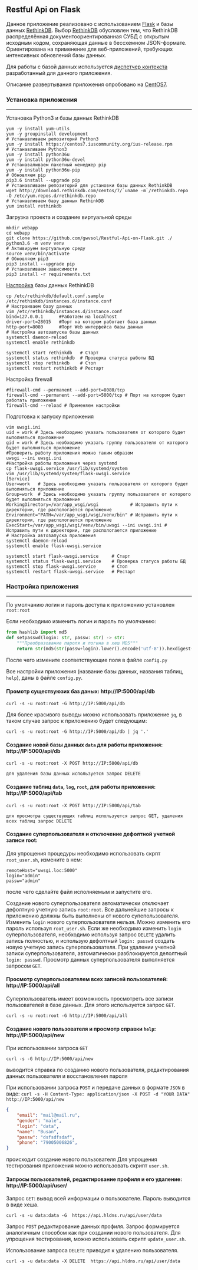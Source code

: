 ## Restful Api on Flask

Данное приложение реализовано с использованием [Flask](http://flask.pocoo.org/) и базы данных [RethinkDB](https://www.rethinkdb.com/). Выбор [RethinkDB](https://ru.wikipedia.org/wiki/RethinkDB) обусловлен тем, что RethinkDB распределённая документоориентированная СУБД с открытым исходным кодом, сохраняющая данные в бессхемном JSON-формате. Ориентирована на применение для веб-приложений, требующих интенсивных обновлений базы данных.

Для работы с базой данных используется [диспетчер контекста](https://github.com/gwvsol/RethinkDB-context-manager) разработанный для данного приложения.

Описание развертывания приложения опробовано на [CentOS7](https://www.centos.org/).

### Установка приложения
***

Установка Python3 и базы данных RethinkDB

```shell
yum -y install yum-utils
yum -y groupinstall development
# Устанавливаем репозиторий Python3
yum -y install https://centos7.iuscommunity.org/ius-release.rpm
# Устанавливаем Python3
yum -y install python36u
yum -y install python36u-devel
# Устанаваливаем пакетный менеджер pip
yum -y install python36u-pip
# Обновляем pip
pip3.6 install --upgrade pip
# Устанавливаем репозиторий для установки базы данных RethinkDB
wget http://download.rethinkdb.com/centos/7/`uname -m`/rethinkdb.repo -O /etc/yum.repos.d/rethinkdb.repo
# Устанавливаем базу данных RethinkDB
yum install rethinkdb
```
Загрузка проекта и создание виртуальной среды 
```shell
mkdir webapp
cd webapp
git clone https://github.com/gwvsol/Restful-Api-on-Flask.git ./
python3.6 -m venv venv
# Активируем виртуальную среду
source venv/bin/activate
# Обновляем pip3
pip3 install --upgrade pip
# Установливаем зависимости
pip3 install -r requirements.txt
```

[Настройка](https://www.rethinkdb.com/docs/start-on-startup/) базы данных RethinkDB
```shell
cp /etc/rethinkdb/default.conf.sample /etc/rethinkdb/instances.d/instance.conf
# Настраиваем базу данных
vim /etc/rethinkdb/instances.d/instance.conf
bind=127.0.0.1      #Работаем на localhost
driver-port=28015   #Порт на котором работает база данных
http-port=8080      #Порт Web интерфейса базы данных
# Настройка автозапуска базы данных
systemctl daemon-reload
systemctl enable rethinkdb

systemctl start rethinkdb   # Старт
systemctl status rethinkdb  # Проверка статуса работы БД
systemctl stop rethinkdb    # Стоп
systemctl restart rethinkdb # Рестарт
```

Настройка firewall
```shell
#firewall-cmd --permanent --add-port=8080/tcp 
firewall-cmd --permanent --add-port=5000/tcp # Порт на котором будет работать приложение
firewall-cmd --reload # Применяем настройки
```

Подготовка к запуску приложения
```shell
vim uwsgi.ini
uid = work # Здесь необходимо указать пользователя от которого будет выполняться приложение
gid = work # Здесь необходимо указать группу пользователя от которого будет выполняться приложение
#Проверить работу приложения можно таким образом
uwsgi --ini uwsgi.ini
#Настройка работы приложения через systemd
cp flask-uwsgi.service /usr/lib/systemd/system
vim /usr/lib/systemd/system/flask-uwsgi.service
[Service]
User=work   # Здесь необходимо указать пользователя от которого будет выполняться приложение
Group=work  # Здесь необходимо указать группу пользователя от которого будет выполняться приложение
WorkingDirectory=/var/app_wsgi/wsgi            # Исправить пути к директории, где распологается приложение
Environment="PATH=/var/app_wsgi/wsgi/venv/bin" # Исправить пути к директории, где распологается приложение
ExecStart=/var/app_wsgi/wsgi/venv/bin/uwsgi --ini uwsgi.ini # Исправить пути к директории, где распологается приложение
# Настройка автозапуска приложения
systemctl daemon-reload
systemctl enable flask-uwsgi.service

systemctl start flask-uwsgi.service     # Старт
systemctl status flask-uwsgi.service    # Проверка статуса работы БД
systemctl stop flask-uwsgi.service      # Стоп
systemctl restart flask-uwsgi.service   # Рестарт
```
### Настройка приложения
***

По умолчанию логин и пароль доступа к приложению установлен ```root:root```

Если необходимо изменить логин и пароль по умолчанию:
```python
from hashlib import md5
def setpasswd(login: str, passw: str) -> str:
    """Преобразование пароля и логина в хеш MD5"""
    return str(md5(str(passw+login).lower().encode('utf-8')).hexdigest())
```
После чего измените соответствующие поля в файле ```config.py```

Все настройки приложения (название базы данных, названия таблиц, ```help```), даны в файле ```config.py```.

#### Промотр существуюзих баз даных: http://IP:5000/api/db

```curl -s -u root:root -G http://IP:5000/api/db```

Для более красивого выводы можно использовать приложение ```jq```, в таком случае запрос к приложению будет следующим:

```curl -s -u root:root -G http://IP:5000/api/db | jq '.'```

#### Создание новой базы данных ```data``` для работы приложения: http://IP:5000/api/db

```curl -s -u root:root -X POST http://IP:5000/api/db```

```для удаления базы данных используется запрос DELETE```

#### Создание таблиц ```data```, ```log```, ```root```, для работы приложения: http://IP:5000/api/tab

```curl -s -u root:root -X POST http://IP:5000/api/tab```

```для просмотра существующих таблиц используется запрос GET, удаления всех таблиц запрос DELETE```

#### Создание суперпользователя и отключение дефолтной учетной записи root:

Для упрощения процедуры необходимо использовать скрпт ```root_user.sh```, измените в нем:

```shell
remoteHost="uwsgi.loc:5000"
login="admin"
passw="admin"
```
после чего сделайте файл исполняемым и запустите его. 

Создание нового суперпользователя автоматически отключает дефолтную учетную запись ```root:root```. Все дальнейшие запросы к приложению должны быть выполнены от нового супепользователя. Изменить ```login``` нового суперпользователя нельзя. Можно изменить его пароль используя ```root_user.sh```. Если же необходимо изменить ```login``` суперпользователя, необходимо используя запрос ```DELETE``` удалить запись полностью, и использую дефолтный ```login: passwd``` создать новую учетную запись суперпользователя. При удалении учетной записи суперпользователя, автоматически разблокируется делолтный ```login: passwd```. Просмотр данных суперпользователя выполняется запросом ```GET```.

#### Просмотр суперпользователем всех записей пользователей: http://IP:5000/api/all

Суперпользователь имеет возможность просмотреть все записи пользователей в базе данных. Для этого используется запрос ```GET```.

```curl -s -u root:root -G http://IP:5000/api/all```

#### Создание нового пользователя и просмотр справки ```help```: http://IP:5000/api/new

При использовании запроса ```GET```

```curl -s -G http://IP:5000/api/new```

выводится справка по созданию нового пользователя, редактирования данных пользователя и восстановления пароля

При использовании запроса ```POST``` и передаче данных в формате ```JSON``` в виде:
```curl -s -H Content-Type: application/json -X POST -d "YOUR DATA" http://IP:5000/api/new```
```json
{
    "email": "mail@mail.ru",
    "gender": "male",
    "login": "data",
    "name": "Busan",
    "passw": "dsfsdfsdaf",
    "phone": "79005006826",
}
```
происходит создание нового пользователя
Для упрощения тестирования приложения можно использовать скрипт ```user.sh```. 

#### Запросы пользователей, редактирование профиля и его удаление: http://IP:5000/api/user/<login>
Запрос ```GET```: вывод всей информации о пользователе. Пароль выводится в виде xеша.

```curl -s -u data:data -G  https://api.hldns.ru/api/user/data```

Запрос ```POST``` редактирование данных профиля. Запрос формируется аналогичным способом как при создании нового пользователя. Для упрощения тестирования, можно использовать скрипт ```update_user.sh```.

Использование запроса ```DELETE``` приводит к удалению пользователя.

```curl -s -u data:data -X DELETE  https://api.hldns.ru/api/user/data```



